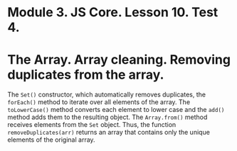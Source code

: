 # Module 3. JS Core. Lesson 10. Test 4.

# The Array. Array cleaning. Removing duplicates from the array.

The `Set()` constructor, which automatically removes duplicates, the `forEach()` method to iterate over all elements of the array. The `toLowerCase()` method converts each element to lower case and the `add()` method adds them to the resulting object. The `Array.from()` method receives elements from the `Set` object. Thus, the function `removeDuplicates(arr)` returns an array that contains only the unique elements of the original array.
